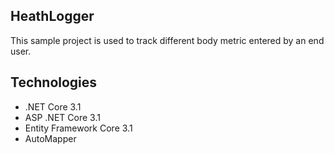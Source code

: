 ## HeathLogger
This sample project is used to track different body metric entered by an end user.
## Technologies

* .NET Core 3.1
* ASP .NET Core 3.1
* Entity Framework Core 3.1
* AutoMapper
